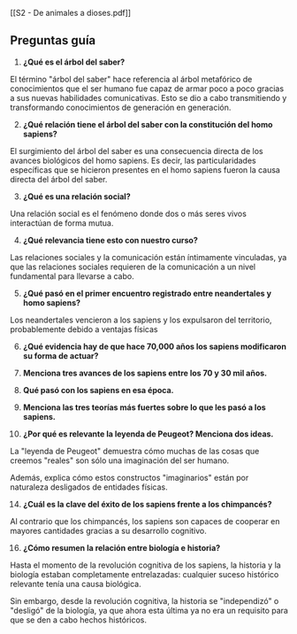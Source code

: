 [[S2 - De animales a dioses.pdf]]

## Preguntas guía

1. **¿Qué es el árbol del saber?**

El término "árbol del saber" hace referencia al árbol metafórico de conocimientos que el ser humano fue capaz de armar poco a poco gracias a sus nuevas habilidades comunicativas. Esto se dio a cabo transmitiendo y transformando conocimientos de generación en generación.

2. **¿Qué relación tiene el árbol del saber con la constitución del homo sapiens?**  

El surgimiento del árbol del saber es una consecuencia directa de los avances biológicos del homo sapiens. Es decir, las particularidades específicas que se hicieron presentes en el homo sapiens fueron la causa directa del árbol del saber.

3. **¿Qué es una relación social?**

Una relación social es el fenómeno donde dos o más seres vivos interactúan de forma mutua.

4. **¿Qué relevancia tiene esto con nuestro curso?**  

Las relaciones sociales y la comunicación están íntimamente vinculadas, ya que las relaciones sociales requieren de la comunicación a un nivel fundamental para llevarse a cabo.

5. **¿Qué pasó en el primer encuentro registrado entre neandertales y homo sapiens?**

Los neandertales vencieron a los sapiens y los expulsaron del territorio, probablemente debido a ventajas físicas

6. **¿Qué evidencia hay de que hace 70,000 años los sapiens modificaron su forma de actuar?**

8. **Menciona tres avances de los sapiens entre los 70 y 30 mil años.**

9. **Qué pasó con los sapiens en esa época.**

10. **Menciona las tres teorías más fuertes sobre lo que les pasó a los sapiens.**

11. **¿Por qué es relevante la leyenda de Peugeot? Menciona dos ideas.**

La "leyenda de Peugeot" demuestra cómo muchas de las cosas que creemos "reales" son sólo una imaginación del ser humano.

Además, explica cómo estos constructos "imaginarios" están por naturaleza desligados de entidades físicas.

14. **¿Cuál es la clave del éxito de los sapiens frente a los chimpancés?**

Al contrario que los chimpancés, los sapiens son capaces de cooperar en mayores cantidades gracias a su desarrollo cognitivo.

16. **¿Cómo resumen la relación entre biología e historia?**

Hasta el momento de la revolución cognitiva de los sapiens, la historia y la biología estaban completamente entrelazadas: cualquier suceso histórico relevante tenía una causa biológica.

Sin embargo, desde la revolución cognitiva, la historia se "independizó" o "desligó" de la biología, ya que ahora esta última ya no era un requisito para que se den a cabo hechos históricos.
